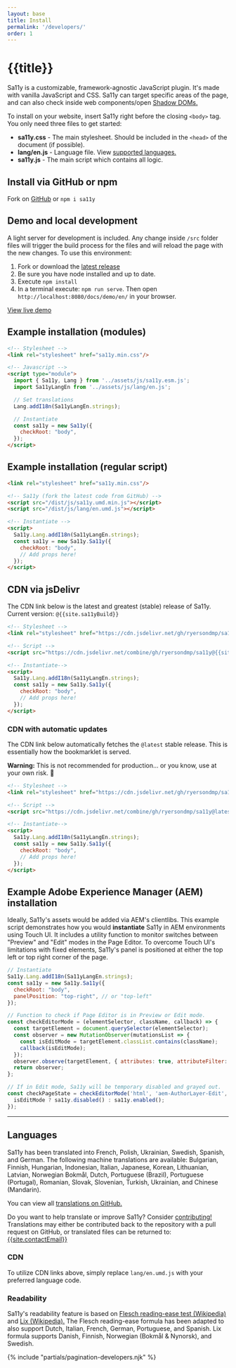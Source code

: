 ```yaml
---
layout: base
title: Install
permalink: '/developers/'
order: 1
---
```


# {{title}}

Sa11y is a customizable, framework-agnostic JavaScript plugin. It's made with vanilla JavaScript and CSS. Sa11y can target specific areas of the page, and can also check inside web components/open [Shadow DOMs.](https://developer.mozilla.org/en-US/docs/Web/API/Web_components/Using_shadow_DOM)

To install on your website, insert Sa11y right before the closing `<body>` tag. You only need three files to get started:

- **sa11y.css** - The main stylesheet. Should be included in the `<head>` of the document (if possible).
- **lang/en.js** - Language file. View [supported languages.](#languages)
- **sa11y.js** - The main script which contains all logic.

## Install via GitHub or npm
Fork on [GitHub](https://github.com/ryersondmp/sa11y) or `npm i sa11y`

## Demo and local development
A light server for development is included. Any change inside `/src` folder files will trigger the build process for the files and will reload the page with the new changes. To use this environment:

1. Fork or download the [latest release](https://github.com/ryersondmp/sa11y/releases)
2. Be sure you have node installed and up to date.
3. Execute `npm install`
4. In a terminal execute: `npm run serve`. Then open `http://localhost:8080/docs/demo/en/` in your browser.

<p><a href="https://ryersondmp.github.io/sa11y/demo/" class="btn btn-sa11y">View live demo</a></p>

## Example installation (modules)
```html
<!-- Stylesheet -->
<link rel="stylesheet" href="sa11y.min.css"/>

<!-- Javascript -->
<script type="module">
  import { Sa11y, Lang } from '../assets/js/sa11y.esm.js';
  import Sa11yLangEn from '../assets/js/lang/en.js';

  // Set translations
  Lang.addI18n(Sa11yLangEn.strings);

  // Instantiate
  const sa11y = new Sa11y({
    checkRoot: "body",
  });
</script>
```

## Example installation (regular script)
```html
<link rel="stylesheet" href="sa11y.min.css"/>

<!-- Sa11y (fork the latest code from GitHub) -->
<script src="/dist/js/sa11y.umd.min.js"></script>
<script src="/dist/js/lang/en.umd.js"></script>

<!-- Instantiate -->
<script>
  Sa11y.Lang.addI18n(Sa11yLangEn.strings);
  const sa11y = new Sa11y.Sa11y({
    checkRoot: "body",
    // Add props here!
  });
</script>
```

## CDN via jsDelivr
The CDN link below is the latest and greatest (stable) release of Sa11y. Current version: `@{{site.sa11yBuild}}`

```html
<!-- Stylesheet -->
<link rel="stylesheet" href="https://cdn.jsdelivr.net/gh/ryersondmp/sa11y@{{site.sa11yBuild}}/dist/css/sa11y.min.css"/>

<!-- Script -->
<script src="https://cdn.jsdelivr.net/combine/gh/ryersondmp/sa11y@{{site.sa11yBuild}}/dist/js/lang/en.umd.js,gh/ryersondmp/sa11y@{{site.sa11yBuild}}/dist/js/sa11y.umd.min.js"></script>

<!-- Instantiate-->
<script>
  Sa11y.Lang.addI18n(Sa11yLangEn.strings);
  const sa11y = new Sa11y.Sa11y({
    checkRoot: "body",
    // Add props here!
  });
</script>
```

### CDN with automatic updates
The CDN link below automatically fetches the `@latest` stable release. This is essentially how the bookmarklet is served.

<p class="alert alert-danger"><strong>Warning:</strong> This is not recommended for production... or you know, use at your own risk. 😬</p>

```html
<!-- Stylesheet -->
<link rel="stylesheet" href="https://cdn.jsdelivr.net/gh/ryersondmp/sa11y@latest/dist/css/sa11y.min.css"/>

<!-- Script -->
<script src="https://cdn.jsdelivr.net/combine/gh/ryersondmp/sa11y@latest/dist/js/lang/en.umd.js,gh/ryersondmp/sa11y@latest/dist/js/sa11y.umd.min.js"></script>

<!-- Instantiate-->
<script>
  Sa11y.Lang.addI18n(Sa11yLangEn.strings);
  const sa11y = new Sa11y.Sa11y({
    checkRoot: "body",
    // Add props here!
  });
</script>
```

## Example Adobe Experience Manager (AEM) installation
Ideally, Sa11y's assets would be added via AEM's clientlibs. This example script demonstrates how you would **instantiate** Sa11y in AEM environments using Touch UI. It includes a utility function to monitor switches between "Preview" and "Edit" modes in the Page Editor. To overcome Touch UI's limitations with fixed elements, Sa11y's panel is positioned at either the top left or top right corner of the page.

```javascript
// Instantiate
Sa11y.Lang.addI18n(Sa11yLangEn.strings);
const sa11y = new Sa11y.Sa11y({
  checkRoot: "body",
  panelPosition: "top-right", // or "top-left"
});

// Function to check if Page Editor is in Preview or Edit mode.
const checkEditorMode = (elementSelector, className, callback) => {
  const targetElement = document.querySelector(elementSelector);
  const observer = new MutationObserver(mutationsList => {
    const isEditMode = targetElement.classList.contains(className);
    callback(isEditMode);
  });
  observer.observe(targetElement, { attributes: true, attributeFilter: ['class'] });
  return observer;
};

// If in Edit mode, Sa11y will be temporary disabled and grayed out.
const checkPageState = checkEditorMode('html', 'aem-AuthorLayer-Edit', isEditMode => {
  isEditMode ? sa11y.disabled() : sa11y.enabled();
});
```

<hr class="mt-5" aria-hidden="true">

## Languages
Sa11y has been translated into French, Polish, Ukrainian, Swedish, Spanish, and German. The following machine translations are available: Bulgarian, Finnish, Hungarian, Indonesian, Italian, Japanese, Korean, Lithuanian, Latvian, Norwegian Bokmål, Dutch, Portuguese (Brazil), Portuguese (Portugal), Romanian, Slovak, Slovenian, Turkish, Ukrainian, and Chinese (Mandarin).

You can view all [translations on GitHub.](https://github.com/ryersondmp/sa11y/tree/master/src/js/lang)

Do you want to help translate or improve Sa11y? Consider [contributing!](https://github.com/ryersondmp/sa11y/blob/master/CONTRIBUTING.md) Translations may either be contributed back to the repository with a pull request on GitHub, or translated files can be returned to: [{{site.contactEmail}}](mailto:{{site.contactEmail}})

### CDN
To utilize CDN links above, simply replace `lang/en.umd.js` with your preferred language code.

### Readability
Sa11y's readability feature is based on [Flesch reading-ease test (Wikipedia)](https://en.wikipedia.org/wiki/Flesch%E2%80%93Kincaid_readability_tests#Flesch_reading_ease) and [Lix (Wikipedia).](https://en.wikipedia.org/wiki/Lix_(readability_test)) The Flesch reading-ease formula has been adapted to also support Dutch, Italian, French, German, Portuguese, and Spanish. Lix formula supports Danish, Finnish, Norwegian (Bokmål & Nynorsk), and Swedish.


{% include "partials/pagination-developers.njk" %}

